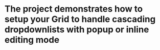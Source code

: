 #  The project demonstrates how to setup your Grid to handle cascading dropdownlists with popup or inline editing mode #